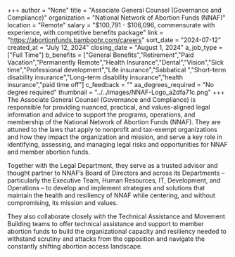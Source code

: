 +++
author = "None"
title = "Associate General Counsel (Governance and Compliance)"
organization = "National Network of Abortion Funds (NNAF)"
location = "Remote"
salary = "$100,791 - $106,096, commensurate with experience, with competitive benefits package"
link = "https://abortionfunds.bamboohr.com/careers"
sort_date = "2024-07-12"
created_at = "July 12, 2024"
closing_date = "August 1, 2024"
a_job_type = ["Full Time"]
b_benefits = ["General Benefits","Retirement","Paid Vacation","Permanently Remote","Health Insurance","Dental","Vision","Sick time","Professional development","Life insurance","Sabbatical ","Short-term disability insurance","Long-term disability insurance","health insurance","paid time off"]
c_feedback = ""
aa_degrees_required = "No degree required"
thumbnail = "../../images/NNAF-Logo_a2dfa71c.png"
+++
The Associate General Counsel (Governance and Compliance) is responsible for providing nuanced, practical, and values-aligned legal information and advice to support the programs, operations, and membership of the National Network of Abortion Funds (NNAF). They are attuned to the laws that apply to nonprofit and tax-exempt organizations and how they impact the organization and mission, and serve a key role in identifying, assessing, and managing legal risks and opportunities for NNAF and member abortion funds. 

Together with the Legal Department, they serve as a trusted advisor and thought partner to NNAF’s Board of Directors and across its Departments – particularly the Executive Team, Human Resources, IT, Development, and Operations – to develop and implement strategies and solutions that maintain the health and resiliency of NNAF while centering, and without compromising, its mission and values. 

They also collaborate closely with the Technical Assistance and Movement Building teams to offer technical assistance and support to member abortion funds to build the organizational capacity and resiliency needed to withstand scrutiny and attacks from the opposition and navigate the constantly shifting abortion access landscape. 
